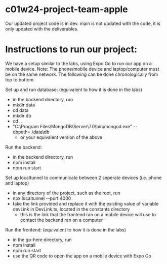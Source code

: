 # c01w24-project-team-apple
Our updated project code is in dev. main is not updated with the code, it is only updated with the deliverables.

# Instructions to run our project:
We have a setup similar to the labs, using Expo Go to run our app on a mobile device.
Note: The phone/mobile device and laptop/computer must be on the same network.
The following can be done chronologically from top to bottom.

Set up and run database: (equivalent to how it is done in the labs)
- in the backend directory, run
- mkdir data
- cd data
- mkdir db
- cd ..
- "C:\Program Files\MongoDB\Server\7.0\bin\mongod.exe" --dbpath=.\data\db
    - or your equivalent version of the above
 
Run the backend:
- in the backend directory, run
- npm install
- npm run start

Set up localtunnel to communicate between 2 seperate devices (i.e. phone and laptop)
- in any directory of the project, such as the root, run
- npx localtunnel --port 4000
- take the link provided and replace it with the existing value of variable devLink in DevLink.ts, located in the constants directory
    - this is the link that the frontend ran on a mobile device will use to contact the backend ran on a computer

Run the frontend: (equivalent to how it is done in the labs)
- in the go-here directory, run
- npm install
- npm run start
- use the QR code to open the app on a mobile device with Expo Go
